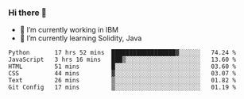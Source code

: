 ### Hi there 👋

<!--
**mathcodeman/mathcodeman** is a ✨ _special_ ✨ repository because its `README.md` (this file) appears on your GitHub profile.

Here are some ideas to get you started:

- 🔭 I’m currently working on ...
- 🌱 I’m currently learning ...
- 👯 I’m looking to collaborate on ...
- 🤔 I’m looking for help with ...
- 💬 Ask me about ...
- 📫 How to reach me: ...
- 😄 Pronouns: ...
- ⚡ Fun fact: ...
-->

- 🔭 I’m currently working in IBM
- 🌱 I’m currently learning Solidity, Java

<!--START_SECTION:waka-->

```text
Python       17 hrs 52 mins  ██████████████████▓░░░░░░   74.24 %
JavaScript   3 hrs 16 mins   ███▒░░░░░░░░░░░░░░░░░░░░░   13.60 %
HTML         51 mins         █░░░░░░░░░░░░░░░░░░░░░░░░   03.60 %
CSS          44 mins         ▓░░░░░░░░░░░░░░░░░░░░░░░░   03.07 %
Text         26 mins         ▒░░░░░░░░░░░░░░░░░░░░░░░░   01.82 %
Git Config   17 mins         ▒░░░░░░░░░░░░░░░░░░░░░░░░   01.19 %
```

<!--END_SECTION:waka-->
